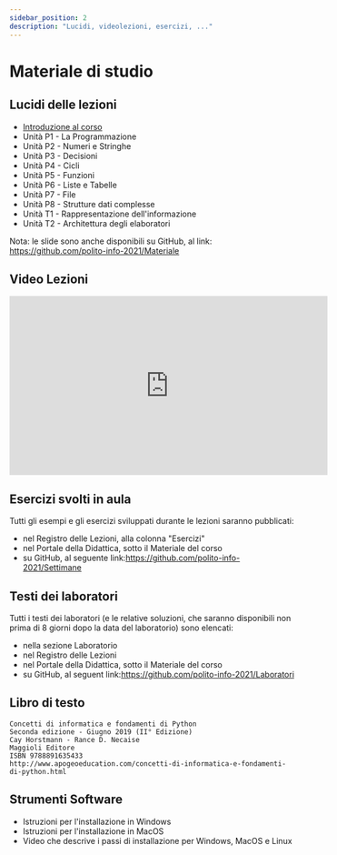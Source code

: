 ```yaml
---
sidebar_position: 2
description: "Lucidi, videolezioni, esercizi, ..."
---
```


# Materiale di studio

## Lucidi delle lezioni


-    [Introduzione al corso](slide/Unita%200%20-%20Introduzione%20al%20corso%20(Corno).pdf)
-    Unità P1 - La Programmazione
-    Unità P2 - Numeri e Stringhe
-    Unità P3 - Decisioni
-    Unità P4 - Cicli
-    Unità P5 - Funzioni
-    Unità P6 - Liste e Tabelle
-    Unità P7 - File
-    Unità P8 - Strutture dati complesse
-    Unità T1 - Rappresentazione dell'informazione
-    Unità T2 - Architettura degli elaboratori

Nota: le slide sono anche disponibili su GitHub, al link: https://github.com/polito-info-2021/Materiale

## Video Lezioni

<iframe src="https://www.youtube.com/embed/videoseries?list=PLqRTLlwsxDL_O2e73lHQvJyucwpcMQUnO" allowfullscreen="allowfullscreen" allow="accelerometer; autoplay; clipboard-write; encrypted-media; gyroscope; picture-in-picture" width="560" height="315" frameborder="0"></iframe>

## Esercizi svolti in aula

Tutti gli esempi e gli esercizi sviluppati durante le lezioni saranno pubblicati:

-    nel Registro delle Lezioni, alla colonna "Esercizi"
-    nel Portale della Didattica, sotto il Materiale del corso
-    su GitHub, al seguente link:https://github.com/polito-info-2021/Settimane


## Testi dei laboratori

Tutti i testi dei laboratori (e le relative soluzioni, che saranno disponibili non prima di 8 giorni dopo la data del laboratorio) sono elencati:

-    nella sezione Laboratorio
-    nel Registro delle Lezioni
-    nel Portale della Didattica, sotto il Materiale del corso
-    su GitHub, al seguent link:https://github.com/polito-info-2021/Laboratori


## Libro di testo

```
Concetti di informatica e fondamenti di Python
Seconda edizione - Giugno 2019 (II° Edizione)
Cay Horstmann - Rance D. Necaise
Maggioli Editore
ISBN 9788891635433
http://www.apogeoeducation.com/concetti-di-informatica-e-fondamenti-di-python.html
```

## Strumenti Software


-    Istruzioni per l'installazione in Windows
-    Istruzioni per l'installazione in MacOS
-    Video che descrive i passi di installazione per Windows, MacOS e Linux
